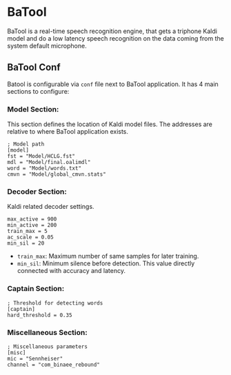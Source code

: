 # BaTool

BaTool is a real-time speech recognition engine, that gets a triphone Kaldi model and do a low latency speech recognition on the data coming from the system default microphone.

## BaTool Conf
Batool is configurable via `conf` file next to BaTool application. It has 4 main sections to configure:

### Model Section: 
This section defines the location of Kaldi model files. The addresses are relative to where BaTool application exists.

```
; Model path
[model]
fst = "Model/HCLG.fst"
mdl = "Model/final.oalimdl"
word = "Model/words.txt"
cmvn = "Model/global_cmvn.stats"
``` 

### Decoder Section:
Kaldi related decoder settings.

```
max_active = 900
min_active = 200
train_max = 5
ac_scale = 0.05
min_sil = 20
```

- `train_max`: Maximum number of same samples for later training.
- `min_sil`: Minimum silence before detection. This value directly connected with accuracy and latency.

### Captain Section:


```
; Threshold for detecting words
[captain]
hard_threshold = 0.35
```

### Miscellaneous Section:

```
; Miscellaneous parameters
[misc]
mic = "Sennheiser"
channel = "com_binaee_rebound"
```